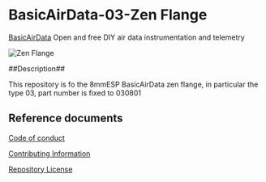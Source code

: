 # BasicAirData-03-Zen Flange

[BasicAirData](http://www.basicairdata.eu) Open and free DIY air data instrumentation and telemetry

![Zen Flange](https://cloud.githubusercontent.com/assets/16468586/12851792/15f30a12-cc2c-11e5-854d-17569f72180d.jpg)

##Description##

This repository is fo the 8mmESP BasicAirData zen flange, in particular the type 03, part number is fixed to 030801

## Reference documents

[Code of conduct](CODE_OF_CONDUCT.md)

[Contributing Information](CONTRIBUTING.md)

[Repository License](LICENSE)
